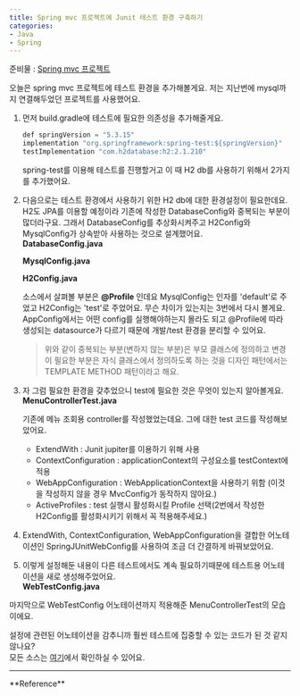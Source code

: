 ```yaml
---
title: Spring mvc 프로젝트에 Junit 테스트 환경 구축하기  
categories:
- Java
- Spring
---
```


준비물 : [Spring mvc 프로젝트](https://github.com/All-ForOne/spring_legacy/tree/connectMysql)

오늘은 spring mvc 프로젝트에 테스트 환경을 추가해볼게요. 저는 지난번에 mysql까지 연결해두었던 프로젝트를 사용했어요.  
1. 먼저 build.gradle에 테스트에 필요한 의존성을 추가해줄게요. 
    ```java
    def springVersion = "5.3.15"
    implementation "org.springframework:spring-test:${springVersion}"
    testImplementation "com.h2database:h2:2.1.210"
    ```
   spring-test를 이용해 테스트를 진행할거고 이 때 H2 db를 사용하기 위해서 2가지를 추가했어요.
2. 다음으로는 테스트 환경에서 사용하기 위한 H2 db에 대한 환경설정이 필요한데요. 
   H2도 JPA를 이용할 예정이라 기존에 작성한 DatabaseConfig와 중복되는 부분이 많더라구요.
   그래서 DatabaseConfig를 추상화시켜주고 H2Config와 MysqlConfig가 상속받아 사용하는 것으로 설계했어요.   
   **DatabaseConfig.java**
   <script src="https://gist.github.com/All-ForOne/ac561828c28f5cc6a4ff24d3d53db04b.js"></script>
   **MysqlConfig.java**
   <script src="https://gist.github.com/All-ForOne/9645da80d8607e7279c9d096584b848c.js"></script>
   **H2Config.java**
   <script src="https://gist.github.com/All-ForOne/bfa2b4941502ec3faf22e9e64f6aaf01.js"></script>
   소스에서 살펴볼 부분은 **@Profile** 인데요 MysqlConfig는 인자를 'default'로 주었고 H2Config는 'test'로 주었어요. 무슨 차이가 있는지는 3번에서 다시 볼게요.  
   AppConfig에서는 어떤 config를 실행해야하는지 몰라도 되고 @Profile에 따라 생성되는 datasource가 다르기 때문에 개발/test 환경을 분리할 수 있어요.  
   > 위와 같이 중복되는 부분(변하지 않는 부분)은 부모 클래스에 정의하고 변경이 필요한 부분은 자식 클래스에서 정의하도록 하는 것을 디자인 패턴에서는 TEMPLATE METHOD 패턴이라고 해요.

3. 자 그럼 필요한 환경을 갖추었으니 test에 필요한 것은 무엇이 있는지 알아볼게요.  
   **MenuControllerTest.java**
   <script src="https://gist.github.com/All-ForOne/b8c2e768a95083a4a92f842a9a365a58.js"></script>
   기존에 메뉴 조회용 controller를 작성했었는데요. 그에 대한 test 코드를 작성해보았어요.   
   - ExtendWith : Junit jupiter를 이용하기 위해 사용
   - ContextConfiguration : applicationContext의 구성요소를 testContext에 적용
   - WebAppConfiguration : WebApplicationContext을 사용하기 위함 (이것을 작성하지 않을 경우 MvcConfig가 동작하지 않아요.)
   - ActiveProfiles : test 실행시 활성화시킬 Profile 선택(2번에서 작성한 H2Config를 활성화시키기 위해서 꼭 적용해주세요.)
   
4. ExtendWith, ContextConfiguration, WebAppConfiguration을 결합한 어노테이션인 SpringJUnitWebConfig를 사용하여 조금 더 간결하게 바꿔보았어요.
   <script src="https://gist.github.com/All-ForOne/dcc92d3b0e080edd6e3e0917950cc9dc.js"></script>
5. 이렇게 설정해둔 내용이 다른 테스트에서도 계속 필요하기때문에 테스트용 어노테이션을 새로 생성해주었어요.  
   **WebTestConfig.java**
   <script src="https://gist.github.com/All-ForOne/38fcd2f7a3146f9c54bf1d5f57574dac.js"></script>

마지막으로 WebTestConfig 어노테이션까지 적용해준 MenuControllerTest의 모습이에요.
<script src="https://gist.github.com/All-ForOne/dc3597f3ae42848f082119c979224a24.js"></script>
설정에 관련된 어노테이션을 감추니까 훨씬 테스트에 집중할 수 있는 코드가 된 것 같지 않나요?   
모든 소스는 [여기](https://github.com/All-ForOne/spring_legacy/tree/addTestConfiguration)에서 확인하실 수 있어요.
   

<hr />
**Reference**  
<https://docs.spring.io/spring-framework/docs/current/reference/html/testing.html#unit-testing-spring-mvc>  
<https://docs.spring.io/spring-framework/docs/5.3.15/reference/html/core.html#beans-definition-profiles-java>  
<https://www.baeldung.com/spring-webappconfiguration>  